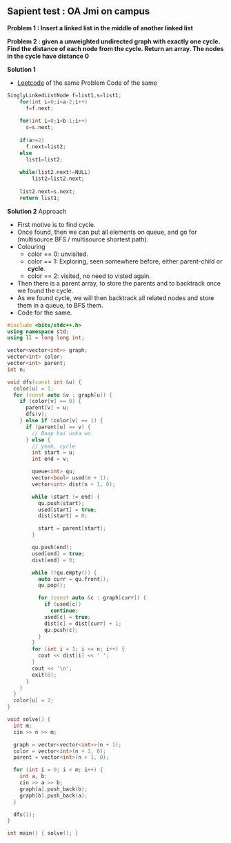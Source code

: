 ## Sapient test : OA Jmi on campus

**Problem 1 : Insert a linked list in the middle of another linked list**

**Problem 2 : given a unweighted undirected graph with exactly one cycle. Find the distance of each node from the cycle. Return an array. The nodes in the cycle have distance 0**


**Solution 1**
- [Leetcode](https://leetcode.com/problems/merge-in-between-linked-lists/) of the same Problem
  Code of the same
```cpp
SinglyLinkedListNode f=list1,s=list1;
    for(int i=0;i<a-2;i++) 
      f=f.next;
    
    for(int i=0;i<b-1;i++) 
      s=s.next;
      
    if(a>=2)
      f.next=list2;
    else
      list1=list2;
      
    while(list2.next!=NULL)
        list2=list2.next;
    
    list2.next=s.next;
    return list1;
```


**Solution 2**
Approach
- First motive is to find cycle.
- Once found, then we can put all elements on queue, and go for (multisource BFS / multisource shortest path).
- Colouring
  - color == 0: unvisited.
  - color == 1: Exploring, seen somewhere before, either parent-child or **cycle**.
  - color == 2: visited, no need to visted again.
- Then there is a parent array, to store the parents and to backtrack once we found the cycle.
- As we found cycle, we will then backtrack all related nodes and store them in a queue, to BFS them.
- Code for the same.
```cpp
#include <bits/stdc++.h>
using namespace std;
using ll = long long int;

vector<vector<int>> graph;
vector<int> color;
vector<int> parent;
int n;

void dfs(const int &u) {
  color[u] = 1;
  for (const auto &v : graph[u]) {
    if (color[v] == 0) {
      parent[v] = u;
      dfs(v);
    } else if (color[v] == 1) {
      if (parent[u] == v) {
        // Baap hai uska wo
      } else {
        // yeah, cycle
        int start = u;
        int end = v;

        queue<int> qu;
        vector<bool> used(n + 1);
        vector<int> dist(n + 1, 0);

        while (start != end) {
          qu.push(start);
          used[start] = true;
          dist[start] = 0;

          start = parent[start];
        }

        qu.push(end);
        used[end] = true;
        dist[end] = 0;

        while (!qu.empty()) {
          auto curr = qu.front();
          qu.pop();

          for (const auto &c : graph[curr]) {
            if (used[c])
              continue;
            used[c] = true;
            dist[c] = dist[curr] + 1;
            qu.push(c);
          }
        }
        for (int i = 1; i <= n; i++) {
          cout << dist[i] << ' ';
        }
        cout << '\n';
        exit(0);
      }
    }
  }
  color[u] = 2;
}

void solve() {
  int m;
  cin >> n >> m;

  graph = vector<vector<int>>(n + 1);
  color = vector<int>(n + 1, 0);
  parent = vector<int>(n + 1, 0);

  for (int i = 0; i < m; i++) {
    int a, b;
    cin >> a >> b;
    graph[a].push_back(b);
    graph[b].push_back(a);
  }

  dfs(1);
}

int main() { solve(); }

```

